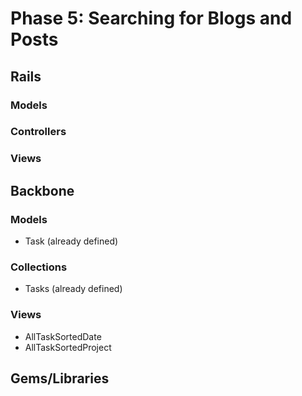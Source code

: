 # Phase 5: Searching for Blogs and Posts

## Rails
### Models

### Controllers

### Views

## Backbone
### Models
* Task (already defined)

### Collections
* Tasks (already defined)

### Views
* AllTaskSortedDate
* AllTaskSortedProject

## Gems/Libraries
